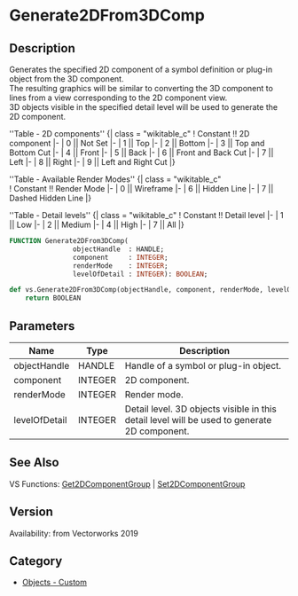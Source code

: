 # Generate2DFrom3DComp

## Description
Generates the specified 2D component of a symbol definition or plug-in object from the 3D component.<BR>
The resulting graphics will be similar to converting the 3D component to lines from a view corresponding to the 2D component view. <BR>
3D objects visible in the specified detail level will be used to generate the 2D component.


''Table - 2D components''
{| class = "wikitable_c"
! Constant !! 2D component
|-
| 0 || Not Set
|-
| 1 || Top 
|-
| 2 || Bottom 
|-
| 3 || Top and Bottom Cut 
|-
| 4 || Front 
|-
| 5 || Back 
|-
| 6 || Front and Back Cut 
|-
| 7 || Left 
|-
| 8 || Right 
|-
| 9   || Left and Right Cut 
|} 


''Table - Available Render Modes''
{| class = "wikitable_c"     
! Constant !! Render Mode
|-
| 0 || Wireframe 
|-
| 6 || Hidden Line 
|-
| 7  || Dashed Hidden Line 
|}


''Table - Detail levels''
{| class = "wikitable_c"
! Constant !! Detail level
|-
| 1 || Low 
|-
| 2 || Medium 
|-
| 4 || High 
|-
| 7 || All 
|}

```pascal
FUNCTION Generate2DFrom3DComp(
				objectHandle  : HANDLE;
				component     : INTEGER;
				renderMode    : INTEGER;
				levelOfDetail : INTEGER): BOOLEAN;
```

```python
def vs.Generate2DFrom3DComp(objectHandle, component, renderMode, levelOfDetail):
    return BOOLEAN
```

## Parameters
|Name|Type|Description|
|---|---|---|
|objectHandle|HANDLE|Handle of a symbol or plug-in object.|
|component|INTEGER|2D component.|
|renderMode|INTEGER|Render mode.|
|levelOfDetail|INTEGER|Detail level. 3D objects visible in this detail level will be used to generate 2D component.|

## See Also
VS Functions:
[Get2DComponentGroup](Get2DComponentGroup.md) 
| [Set2DComponentGroup](Set2DComponentGroup.md)

## Version
Availability: from Vectorworks 2019

## Category
* [Objects - Custom](../Categories/Objects%20-%20Custom.md)
